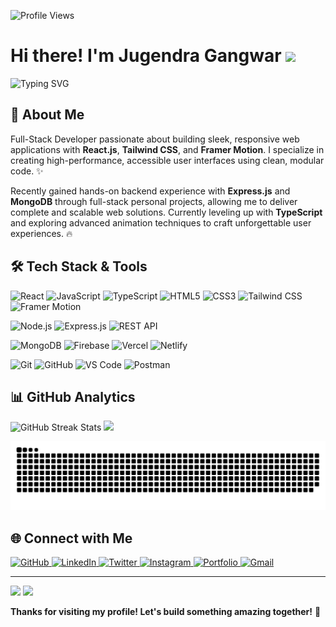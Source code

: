<!-- Profile Views Counter -->
<p align="left">
  <img src="https://komarev.com/ghpvc/?username=jugendragangwar&color=blueviolet&style=for-the-badge" alt="Profile Views" />
</p>

<h1 align="left">
<h1 align="left">
  Hi there! I'm Jugendra Gangwar 
  <img src="https://media.giphy.com/media/hvRJCLFzcasrR4ia7z/giphy.gif" width="35">
</h1>

<p align="left">
  <img src="https://readme-typing-svg.herokuapp.com?font=Fira+Code&pause=1000&color=61DAFB&width=435&lines=Full-Stack+Developer;React.js+Enthusiast;UI%2FUX+Passionate;Always+Learning+New+Tech" alt="Typing SVG" />
</p>

## 🚀 About Me

Full-Stack Developer passionate about building sleek, responsive web applications with **React.js**, **Tailwind CSS**, and **Framer Motion**. I specialize in creating high-performance, accessible user interfaces using clean, modular code. ✨

Recently gained hands-on backend experience with **Express.js** and **MongoDB** through full-stack personal projects, allowing me to deliver complete and scalable web solutions. Currently leveling up with **TypeScript** and exploring advanced animation techniques to craft unforgettable user experiences. 🔥

## 🛠️ Tech Stack & Tools

<p align="left">
  <img src="https://img.shields.io/badge/React-20232A?style=for-the-badge&logo=react&logoColor=61DAFB" alt="React" />
<!--   <img src="https://img.shields.io/badge/Next.js-000000?style=for-the-badge&logo=next.js&logoColor=white" alt="Next.js" /> -->
  <img src="https://img.shields.io/badge/JavaScript-F7DF1E?style=for-the-badge&logo=javascript&logoColor=black" alt="JavaScript" />
  <img src="https://img.shields.io/badge/TypeScript-007ACC?style=for-the-badge&logo=typescript&logoColor=white" alt="TypeScript" />
  <img src="https://img.shields.io/badge/HTML5-E34F26?style=for-the-badge&logo=html5&logoColor=white" alt="HTML5" />
  <img src="https://img.shields.io/badge/CSS3-1572B6?style=for-the-badge&logo=css3&logoColor=white" alt="CSS3" />
  <img src="https://img.shields.io/badge/Tailwind_CSS-38B2AC?style=for-the-badge&logo=tailwind-css&logoColor=white" alt="Tailwind CSS" />
<!--   <img src="https://img.shields.io/badge/Sass-CC6699?style=for-the-badge&logo=sass&logoColor=white" alt="Sass" /> -->
  <img src="https://img.shields.io/badge/Framer_Motion-black?style=for-the-badge&logo=framer&logoColor=blue" alt="Framer Motion" />
</p>

<p align="left">
  <img src="https://img.shields.io/badge/Node.js-339933?style=for-the-badge&logo=node.js&logoColor=white" alt="Node.js" />
  <img src="https://img.shields.io/badge/Express.js-000000?style=for-the-badge&logo=express&logoColor=white" alt="Express.js" />
  <img src="https://img.shields.io/badge/REST_API-FF6F00?style=for-the-badge&logo=fastapi&logoColor=white" alt="REST API" />
<!--   <img src="https://img.shields.io/badge/GraphQL-E10098?style=for-the-badge&logo=graphql&logoColor=white" alt="GraphQL" /> -->
</p>

<p align="left">
  <img src="https://img.shields.io/badge/MongoDB-47A248?style=for-the-badge&logo=mongodb&logoColor=white" alt="MongoDB" />
<!--   <img src="https://img.shields.io/badge/PostgreSQL-336791?style=for-the-badge&logo=postgresql&logoColor=white" alt="PostgreSQL" /> -->
  <img src="https://img.shields.io/badge/Firebase-FFCA28?style=for-the-badge&logo=firebase&logoColor=black" alt="Firebase" />
  <img src="https://img.shields.io/badge/Vercel-000000?style=for-the-badge&logo=vercel&logoColor=white" alt="Vercel" />
  <img src="https://img.shields.io/badge/Netlify-00C7B7?style=for-the-badge&logo=netlify&logoColor=white" alt="Netlify" />
</p>

<p align="left">
  <img src="https://img.shields.io/badge/Git-F05032?style=for-the-badge&logo=git&logoColor=white" alt="Git" />
  <img src="https://img.shields.io/badge/GitHub-181717?style=for-the-badge&logo=github&logoColor=white" alt="GitHub" />
  <img src="https://img.shields.io/badge/VS_Code-007ACC?style=for-the-badge&logo=visual-studio-code&logoColor=white" alt="VS Code" />
<!--   <img src="https://img.shields.io/badge/Figma-F24E1E?style=for-the-badge&logo=figma&logoColor=white" alt="Figma" /> -->
  <img src="https://img.shields.io/badge/Postman-FF6C37?style=for-the-badge&logo=postman&logoColor=white" alt="Postman" />
</p>

## 📊 GitHub Analytics

<div>
<!--   <img height="180em" src="https://github-readme-stats.vercel.app/api?username=jugendragangwar&show_icons=true&theme=tokyonight&hide_border=true&include_all_commits=true&count_private=true"/> -->
  <img src="https://github-readme-streak-stats.herokuapp.com/?user=jugendragangwar&theme=tokyonight&hide_border=true" alt="GitHub Streak Stats" />
  <img height="180em" src="https://github-readme-stats.vercel.app/api/top-langs/?username=jugendragangwar&layout=compact&langs_count=8&theme=tokyonight&hide_border=true"/>
</div>



![snake gif](https://github.com/jugendragangwar/jugendragangwar/blob/output/github-snake-dark.svg)

## 🌐 Connect with Me
<div>
  <a href="https://github.com/jugendragangwar">
    <img src="https://img.shields.io/badge/GitHub-181717?style=for-the-badge&logo=github&logoColor=white" alt="GitHub">
  </a>
  <a href="https://www.linkedin.com/in/jugendra-gangwar-b48241329/">
    <img src="https://img.shields.io/badge/LinkedIn-0077B5?style=for-the-badge&logo=linkedin&logoColor=white" alt="LinkedIn">
  </a>
  <a href="https://x.com/Jugendra7409">
    <img src="https://img.shields.io/badge/Twitter-000000?style=for-the-badge&logo=x&logoColor=white" alt="Twitter">
  </a>
  <a href="https://www.instagram.com/jugendra_gangwar_/">
    <img src="https://img.shields.io/badge/Instagram-E4405F?style=for-the-badge&logo=instagram&logoColor=white" alt="Instagram">
  </a>
  <a href="https://lnk.bio/Jugendra">
    <img src="https://img.shields.io/badge/Portfolio-FFBD39?style=for-the-badge&logo=react&logoColor=white" alt="Portfolio">
  </a>
  <a href="mailto:jugendra.dev@gmail.com">
    <img src="https://img.shields.io/badge/Gmail-D14836?style=for-the-badge&logo=gmail&logoColor=white" alt="Gmail">
  </a>
</div>

---

<div>
  <img src="https://capsule-render.vercel.app/api?type=waving&color=gradient&height=120&section=footer" />
  <img src="https://media.giphy.com/media/LnQjpWaON8nhr21vNW/giphy.gif" width="60">
  
  **Thanks for visiting my profile! Let's build something amazing together!** 🚀
</div>
